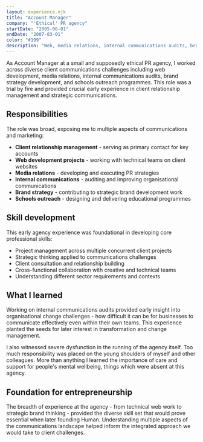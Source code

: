 ```yaml
---
layout: experience.njk
title: "Account Manager"
company: "'Ethical' PR agency"
startDate: "2005-06-01"
endDate: "2007-03-01"
color: "#199"
description: "Web, media relations, internal communications audits, brand strategy development, and schools outreach programmes."
---
```


As Account Manager at a small and supposedly ethical PR agency, I worked across diverse client communications challenges including web development, media relations, internal communications audits, brand strategy development, and schools outreach programmes. This role was a trial by fire and provided crucial early experience in client relationship management and strategic communications.

## Responsibilities

The role was broad, exposing me to multiple aspects of communications and marketing:

- **Client relationship management** - serving as primary contact for key accounts
- **Web development projects** - working with technical teams on client websites
- **Media relations** - developing and executing PR strategies
- **Internal communications** - auditing and improving organisational communications
- **Brand strategy** - contributing to strategic brand development work
- **Schools outreach** - designing and delivering educational programmes

## Skill development

This early agency experience was foundational in developing core professional skills:

- Project management across multiple concurrent client projects
- Strategic thinking applied to communications challenges
- Client consultation and relationship building
- Cross-functional collaboration with creative and technical teams
- Understanding different sector requirements and contexts

## What I learned

Working on internal communications audits provided early insight into organisational change challenges - how difficult it can be for businesses to communicate effectively even within their own teams. This experience planted the seeds for later interest in transformation and change management.

I also witnessed severe dysfunction in the running of the agency itself. Too much responsibility was placed on the young shoulders of myself and other colleagues. More than anything I learned the importance of care and support for people's mental wellbeing, things which were absent at this agency.

## Foundation for entrepreneurship

The breadth of experience at the agency - from technical web work to strategic brand thinking - provided the diverse skill set that would prove essential when later founding Human. Understanding multiple aspects of the communications landscape helped inform the integrated approach we would take to client challenges.